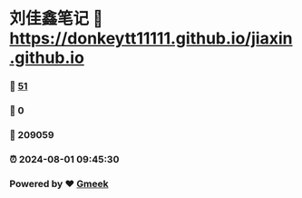 # 刘佳鑫笔记 :link: https://donkeytt11111.github.io/jiaxin.github.io 
### :page_facing_up: [51](https://donkeytt11111.github.io/jiaxin.github.io/tag.html) 
### :speech_balloon: 0 
### :hibiscus: 209059 
### :alarm_clock: 2024-08-01 09:45:30 
### Powered by :heart: [Gmeek](https://github.com/Meekdai/Gmeek)
